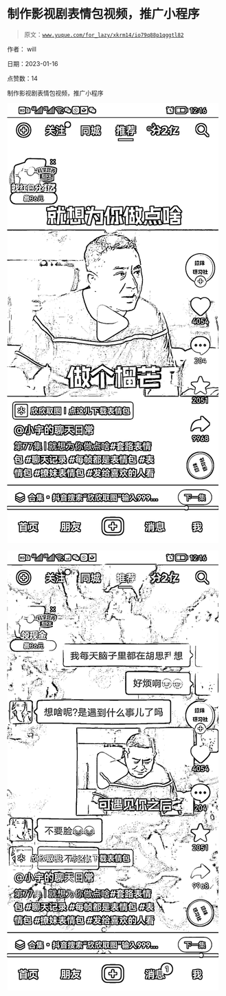 # 制作影视剧表情包视频，推广小程序

> 原文：[`www.yuque.com/for_lazy/xkrm14/io79q88p1qggtl82`](https://www.yuque.com/for_lazy/xkrm14/io79q88p1qggtl82)



作者： will 

日期：2023-01-16 

点赞数：14 

制作影视剧表情包视频，推广小程序 

![](img/951396b28bc8f03fda36b6f4e605db1b.png) 

![](img/1f6f258a3971a650c82e79a1df6afd17.png) 

